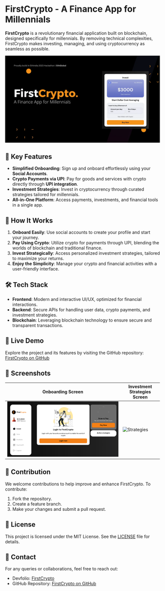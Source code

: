 # FirstCrypto - A Finance App for Millennials

**FirstCrypto** is a revolutionary financial application built on blockchain, designed specifically for millennials. By removing technical complexities, FirstCrypto makes investing, managing, and using cryptocurrency as seamless as possible.

![FirstCrypto Logo](./header.webp)

## 🌟 Key Features

- **Simplified Onboarding**: Sign up and onboard effortlessly using your **Social Accounts**.
- **Crypto Payments via UPI**: Pay for goods and services with crypto directly through **UPI integration**.
- **Investment Strategies**: Invest in cryptocurrency through curated strategies tailored for millennials.
- **All-in-One Platform**: Access payments, investments, and financial tools in a single app.

## 🚀 How It Works

1. **Onboard Easily**: Use social accounts to create your profile and start your journey.
2. **Pay Using Crypto**: Utilize crypto for payments through UPI, blending the worlds of blockchain and traditional finance.
3. **Invest Strategically**: Access personalized investment strategies, tailored to maximize your returns.
4. **Enjoy the Simplicity**: Manage your crypto and financial activities with a user-friendly interface.

## 🛠️ Tech Stack

- **Frontend**: Modern and interactive UI/UX, optimized for financial interactions.
- **Backend**: Secure APIs for handling user data, crypto payments, and investment strategies.
- **Blockchain**: Leveraging blockchain technology to ensure secure and transparent transactions.

## 🔗 Live Demo

Explore the project and its features by visiting the GitHub repository:  
[FirstCrypto on GitHub](https://github.com/tahirahmadin/first-crypto-app)

## 📸 Screenshots

| Onboarding Screen                | Investment Strategies Screen |
| -------------------------------- | ---------------------------- |
| ![Onboarding](./firstcrypto.png) | ![Strategies](./header.png)  |

## 🤝 Contribution

We welcome contributions to help improve and enhance FirstCrypto. To contribute:

1. Fork the repository.
2. Create a feature branch.
3. Make your changes and submit a pull request.

## 📝 License

This project is licensed under the MIT License. See the [LICENSE](LICENSE) file for details.

## 📧 Contact

For any queries or collaborations, feel free to reach out:

- Devfolio: [FirstCrypto](https://devfolio.co/projects/firstcrypto-a-finance-app-for-millennials-8130)
- GitHub Repository: [FirstCrypto on GitHub](https://github.com/tahirahmadin/first-crypto-app)
